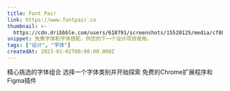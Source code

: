 ```yaml
---
title: Font Pair
link: https://www.fontpair.co
thumbnail: >-
  https://cdn.dribbble.com/users/618791/screenshots/15520125/media/cf80c35a32c89192e7d82fd3f07d9073.png?compress=1&resize=400x300&vertical=top
snippet: 免费字体和字体搭配，供您的下一个设计项目使用。
tags: ["设计", "字体"]
createdAt: 2023-01-02T00:00:00.000Z
---
```

精心挑选的字体组合
选择一个字体类别并开始探索
免费的Chrome扩展程序和Figma插件